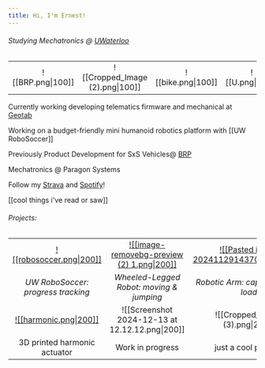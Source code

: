 ```yaml
---
title: Hi, I'm Ernest!
---
```

###### Studying Mechatronics @ [UWaterloo](https://uwaterloo.ca/engineering/)
|                   |                                 |                    |                 |                   |                       |
| :---------------: | :-----------------------------: | :----------------: | :-------------: | :---------------: | :-------------------: |
| ![[BRP.png\|100]] | ![[Cropped_Image (2).png\|100]] | ![[bike.png\|100]] | ![[U.png\|100]] | ![[run.png\|100]] | ![[rainbow.png\|100]] |

Currently working developing telematics firmware and mechanical at [Geotab](https://www.geotab.com/)

Working on a budget-friendly mini humanoid robotics platform with [[UW RoboSoccer]]

Previously Product Development for SxS Vehicles@ [BRP](https://www.brp.com/en/)

Mechatronics @ Paragon Systems

Follow my [Strava](https://strava.app.link/0cGqWokPRHb) and [Spotify](https://open.spotify.com/user/ernestwang135791?si=eb867f3241e14a72)!

[[cool things i've read or saw]]


###### Projects:

|                                                                            |                                                                                                 |                                                                                                         |
| :------------------------------------------------------------------------: | :---------------------------------------------------------------------------------------------: | :-----------------------------------------------------------------------------------------------------: |
|  [![[robosoccer.png\|200]]](https://ernestwang.ca/Projects/UW-RoboSoccer)  | [![[image-removebg-preview (2) 1.png\|200]]](https://ernestwang.ca/Projects/Wheel-legged-Robot) | [![[Pasted image 20241129143709.png\|200]]](https://ernestwang.ca/Projects/U-Robotic-Arm/U-Robotic-Arm) |
|                     *UW RoboSoccer: progress tracking*                     |                            *Wheeled-Legged Robot: moving & jumping*                             |                                   *Robotic Arm: capable of 2kg load*                                    |
| [![[harmonic.png\|200]]](https://ernestwang.ca/Projects/Harmonic-Actuator) |                         ![[Screenshot 2024-12-13 at 12.12.12.png\|200]]                         |                                     ![[Cropped_Image (3).png\|200]]                                     |
|                        3D printed harmonic actuator                        |                                        Work in progress                                         |                                          just a cool photo :)                                           |
